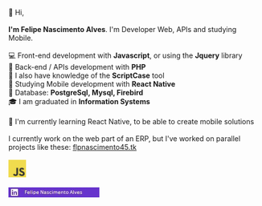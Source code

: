👋 Hi,<br><br>
<b>I'm Felipe Nascimento Alves</b>. I'm Developer Web, APIs and studying Mobile.<br><br>
💻 Front-end development with <b>Javascript</b>, or using the <b>Jquery</b> library<br>
📡 Back-end / APIs development with <b>PHP</b><br>
🔨 I also have knowledge of the <b>ScriptCase</b> tool<br>
📱 Studying Mobile development with <b>React Native</b><br>
💾 Database: <b>PostgreSql, Mysql, Firebird</b><br>
🎓 I am graduated in <b>Information Systems</b><br><br>
🌱 I'm currently learning React Native, to be able to create mobile solutions<br><br>
I currently work on the web part of an ERP, but I've worked on parallel projects like these: <a href="http://flpnascimento45.tk/" target="_blank">flpnascimento45.tk</a><br><br>
<img src="https://github.com/flpnascimento45/flpnascimento45/blob/main/Javascript.jpg" height="35px" />
<br><br>
<a href="https://www.linkedin.com/in/felipe-nascimento-970667214/">
  <img src="https://github.com/flpnascimento45/flpnascimento45/blob/main/Linkedin.jpg" />
</a>
